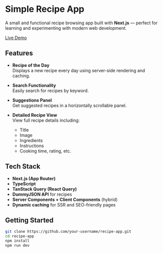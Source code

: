 # Simple Recipe App

A small and functional recipe browsing app built with **Next.js** — perfect for learning and experimenting with modern web development.

[Live Demo](https://ready-recipe-three.vercel.app/)

## Features

- **Recipe of the Day**  
  Displays a new recipe every day using server-side rendering and caching.

- **Search Functionality**  
  Easily search for recipes by keyword.

- **Suggestions Panel**  
  Get suggested recipes in a horizontally scrollable panel.

- **Detailed Recipe View**  
  View full recipe details including:
  - Title
  - Image
  - Ingredients
  - Instructions
  - Cooking time, rating, etc.

## Tech Stack

- **Next.js (App Router)**
- **TypeScript**
- **TanStack Query (React Query)**
- **DummyJSON API** for recipes
- **Server Components + Client Components** (hybrid)
- **Dynamic caching** for SSR and SEO-friendly pages

## Getting Started

```bash
git clone https://github.com/your-username/recipe-app.git
cd recipe-app
npm install
npm run dev
